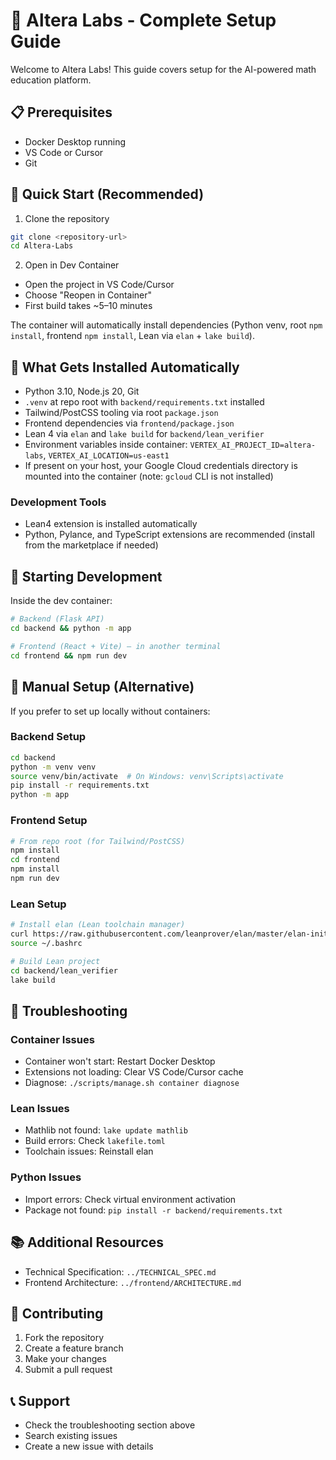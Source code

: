 # 🚀 Altera Labs - Complete Setup Guide

Welcome to Altera Labs! This guide covers setup for the AI-powered math education platform.

## 📋 Prerequisites

- Docker Desktop running
- VS Code or Cursor
- Git

## 🎯 Quick Start (Recommended)

1) Clone the repository
```bash
git clone <repository-url>
cd Altera-Labs
```

2) Open in Dev Container
- Open the project in VS Code/Cursor
- Choose "Reopen in Container"
- First build takes ~5–10 minutes

The container will automatically install dependencies (Python venv, root `npm install`, frontend `npm install`, Lean via `elan` + `lake build`).

## 🔧 What Gets Installed Automatically

- Python 3.10, Node.js 20, Git
- `.venv` at repo root with `backend/requirements.txt` installed
- Tailwind/PostCSS tooling via root `package.json`
- Frontend dependencies via `frontend/package.json`
- Lean 4 via `elan` and `lake build` for `backend/lean_verifier`
- Environment variables inside container: `VERTEX_AI_PROJECT_ID=altera-labs`, `VERTEX_AI_LOCATION=us-east1`
- If present on your host, your Google Cloud credentials directory is mounted into the container (note: `gcloud` CLI is not installed)

### Development Tools
- Lean4 extension is installed automatically
- Python, Pylance, and TypeScript extensions are recommended (install from the marketplace if needed)

## 🚀 Starting Development

Inside the dev container:
```bash
# Backend (Flask API)
cd backend && python -m app

# Frontend (React + Vite) — in another terminal
cd frontend && npm run dev
```

## 🔧 Manual Setup (Alternative)

If you prefer to set up locally without containers:

### Backend Setup
```bash
cd backend
python -m venv venv
source venv/bin/activate  # On Windows: venv\Scripts\activate
pip install -r requirements.txt
python -m app
```

### Frontend Setup
```bash
# From repo root (for Tailwind/PostCSS)
npm install
cd frontend
npm install
npm run dev
```

### Lean Setup
```bash
# Install elan (Lean toolchain manager)
curl https://raw.githubusercontent.com/leanprover/elan/master/elan-init.sh -sSf | sh
source ~/.bashrc

# Build Lean project
cd backend/lean_verifier
lake build
```

## 🐛 Troubleshooting

### Container Issues
- Container won't start: Restart Docker Desktop
- Extensions not loading: Clear VS Code/Cursor cache
- Diagnose: `./scripts/manage.sh container diagnose`

### Lean Issues
- Mathlib not found: `lake update mathlib`
- Build errors: Check `lakefile.toml`
- Toolchain issues: Reinstall elan

### Python Issues
- Import errors: Check virtual environment activation
- Package not found: `pip install -r backend/requirements.txt`

## 📚 Additional Resources
- Technical Specification: `../TECHNICAL_SPEC.md`
- Frontend Architecture: `../frontend/ARCHITECTURE.md`

## 🤝 Contributing
1. Fork the repository
2. Create a feature branch
3. Make your changes
4. Submit a pull request

## 📞 Support
- Check the troubleshooting section above
- Search existing issues
- Create a new issue with details 